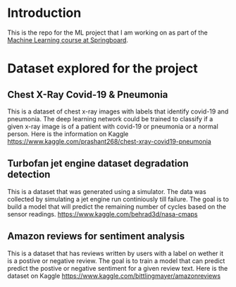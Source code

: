 # Introduction
This is the repo for the ML project that I am working on as part of the [Machine Learning course at Springboard](https://www.springboard.com/courses/ai-machine-learning-career-track).

Dataset explored for the project
================================
Chest X-Ray Covid-19 & Pneumonia
--------------------------------
This is a dataset of chest x-ray images with labels that identify covid-19 and pneumonia. The deep learning network could be trained to classify if a given x-ray image is of a patient with covid-19 or pneumonia or a normal person. Here is the information on Kaggle
https://www.kaggle.com/prashant268/chest-xray-covid19-pneumonia

Turbofan jet engine dataset degradation detection
-------------------------------------------------
This is a dataset that was generated using a simulator. The data was collected by simulating a jet engine run continiously till failure. The goal is to build a model that will predict the remaining number of cycles based on the sensor readings.
https://www.kaggle.com/behrad3d/nasa-cmaps

Amazon reviews for sentiment analysis
-------------------------------------
This is a dataset that has reviews written by users with a label on wether it is a postive or negative review. The goal is to train a model that can predict predict the postive or negative sentiment for a given review text.
Here is the dataset on Kaggle
https://www.kaggle.com/bittlingmayer/amazonreviews 


